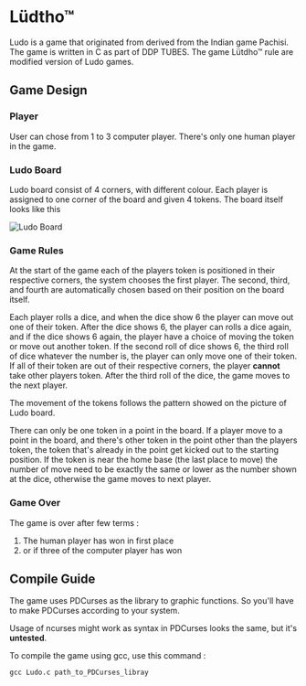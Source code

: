 
# Lüdtho™
Ludo is a game that originated from derived from the Indian game Pachisi. The game is written in C as part of DDP TUBES. The game Lütdho™ rule are modified version of Ludo games.

## Game Design
### Player
User can chose from 1 to 3 computer player.  There's only one human player in the game.

### Ludo Board
Ludo board consist of 4 corners, with different colour. Each player is assigned to one corner of the board and given 4 tokens. The board itself looks like this

![Ludo Board](https://upload.wikimedia.org/wikipedia/commons/thumb/8/82/Ludo_paths.svg/260px-Ludo_paths.svg.png)

### Game Rules
At the start of the game each of the players token is positioned in their respective corners, the system chooses the first player. The second, third, and fourth are automatically chosen based on their position on the board itself.

Each player rolls a dice, and when the dice show 6 the player can move out one of their token. After the dice shows 6, the player can rolls a dice again, and if the dice shows 6 again, the player have a choice of moving the token or move out another token. If the second roll of dice shows 6, the third roll of dice whatever the number is, the player can only move one of their token. If all of their token are out of their respective corners, the player **cannot** take other players token. After the third roll of the dice, the game moves to the next player.

The movement of the tokens follows the pattern showed on the picture of Ludo board.

There can only be one token in a point in the board. If a player move to a point in the board, and there's other token in the point other than the players token, the token that's already in the point get kicked out to the starting position. If the token is near the home base (the last place to move) the number of move need to be exactly the same or lower as the number shown at the dice, otherwise the game moves to next player.

### Game Over
The game is over after few terms :

 1. The human player has won in first place
 2. or if three of the computer player has won

## Compile Guide
The game uses PDCurses as the library to graphic functions. So you'll have to make PDCurses according to your system.

Usage of ncurses might work as syntax in PDCurses looks the same, but it's **untested**.

To compile the game using gcc, use this command :

    gcc Ludo.c path_to_PDCurses_libray 
